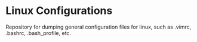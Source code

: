 # Linux Configurations

Repository for dumping general configuration files for linux, such as .vimrc, .bashrc, .bash_profile, etc.

